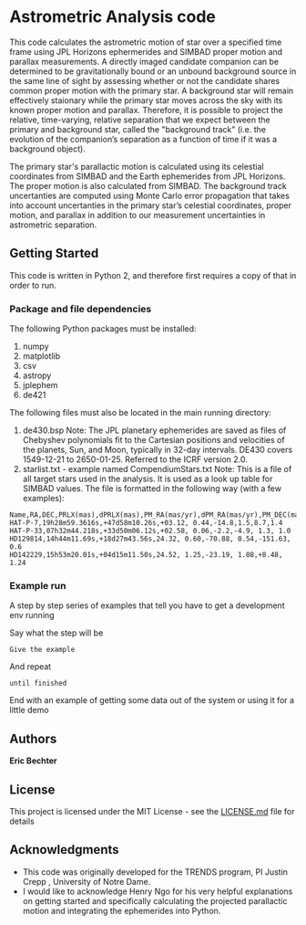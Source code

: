 # Astrometric Analysis code

This code calculates the astrometric motion of star over a specified time frame using JPL Horizons ephermerides and SIMBAD proper motion and parallax measurements. A directly imaged candidate companion can be determined to be gravitationally bound or an unbound background source in the same line of sight by assessing whether or not the candidate shares common proper motion with the primary star. A background star will remain effectively staionary while the primary star moves across the sky with its known proper motion and parallax. Therefore, it is possible to project the relative, time-varying, relative separation that we expect between the primary and background star, called the "background track" (i.e. the evolution of the companion’s separation as a function of time if it was a background object).        

The primary star's parallactic motion is calculated using its celestial coordinates from SIMBAD and the Earth ephemerides from JPL Horizons. The proper motion is also calculated from SIMBAD. The background track uncertanties are computed using Monte Carlo error propagation that takes into account uncertanties in the primary star’s celestial coordinates, proper motion, and parallax in addition to our measurement uncertainties in astrometric separation.

## Getting Started

This code is written in Python 2, and therefore first requires a copy of that in order to run.

### Package and file dependencies 

The following Python packages must be installed: 
1. numpy 
2. matplotlib
3. csv
4. astropy
5. jplephem
6. de421

The following files must also be located in the main running directory: 
1. de430.bsp 
Note: The JPL planetary ephemerides are saved as files of Chebyshev polynomials fit to the Cartesian positions and velocities of the planets, Sun, and Moon, typically in 32-day intervals. DE430 covers 1549-12-21 to 2650-01-25. Referred to the ICRF version 2.0.
2. starlist.txt - example named CompendiumStars.txt
Note: This is a file of all target stars used in the analysis. It is used as a look up table for SIMBAD values. The file is formatted in the following way (with a few examples): 
```
Name,RA,DEC,PRLX(mas),dPRLX(mas),PM_RA(mas/yr),dPM_RA(mas/yr),PM_DEC(mas/yr),dPM_DEC(mas/yr)
HAT-P-7,19h28m59.3616s,+47d58m10.26s,+03.12, 0.44,-14.8,1.5,8.7,1.4
HAT-P-33,07h32m44.218s,+33d50m06.12s,+02.58, 0.06,-2.2,-4.9, 1.3, 1.0
HD129814,14h44m11.69s,+18d27m43.56s,24.32, 0.60,-70.88, 0.54,-151.63, 0.6 
HD142229,15h53m20.01s,+04d15m11.50s,24.52, 1.25,-23.19, 1.08,+8.48, 1.24 
```
### Example run

A step by step series of examples that tell you have to get a development env running

Say what the step will be

```
Give the example
```

And repeat

```
until finished
```

End with an example of getting some data out of the system or using it for a little demo

## Authors

**Eric Bechter** 

## License

This project is licensed under the MIT License - see the [LICENSE.md](LICENSE.md) file for details

## Acknowledgments

* This code was originally developed for the TRENDS program, PI Justin Crepp , University of Notre Dame.  
* I would like to acknowledge Henry Ngo for his very helpful explanations on getting started and specifically calculating the projected parallactic motion and integrating the ephemerides into Python. 
